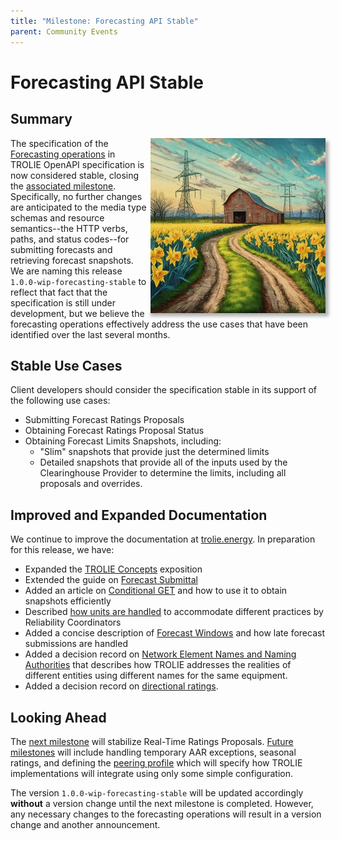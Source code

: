 ```yaml
---
title: "Milestone: Forecasting API Stable"
parent: Community Events
---
```


# Forecasting API Stable

## Summary

<img src="../images/TROLIE-springtime.jpg" style="float:right;padding-left:5px;box-shadow: 5px 5px 5px rgba(0, 0, 0, 0.3)" width="280" height="280"/>

The specification of the [Forecasting operations](/spec#tag/Forecasting) in
TROLIE OpenAPI specification is now considered stable, closing the [associated
milestone](https://github.com/trolie/spec/milestone/1). Specifically, no further
changes are anticipated to the media type schemas and resource semantics--the
HTTP verbs, paths, and status codes--for submitting forecasts and retrieving
forecast snapshots.  We are naming this release `1.0.0-wip-forecasting-stable` to
reflect that fact that the specification is still under development, but we
believe the forecasting operations effectively address the use cases that have
been identified over the last several months.

## Stable Use Cases

Client developers should consider the specification stable in its support of the following use cases:

* Submitting Forecast Ratings Proposals
* Obtaining Forecast Ratings Proposal Status
* Obtaining Forecast Limits Snapshots, including:
  - "Slim" snapshots that provide just the determined limits
  - Detailed snapshots that provide all of the inputs used by the Clearinghouse
    Provider to determine the limits, including all proposals and overrides.

## Improved and Expanded Documentation

We continue to improve the documentation at [trolie.energy](/). In preparation
for this release, we have:

* Expanded the [TROLIE Concepts](../concepts) exposition
* Extended the guide on [Forecast
  Submittal](/example-narratives/submitting-forecasts)
* Added an article on [Conditional GET](/articles/conditional-GET) and how to use
  it to obtain snapshots efficiently
* Described [how units are handled](/articles/how-units-are-handled) to
  accommodate different practices by Reliability Coordinators
* Added a concise description of [Forecast Windows](/articles/forecast-windows) and how
  late forecast submissions are handled
* Added a decision record on [Network Element Names and Naming
  Authorities](/decision-log/naming) that describes how TROLIE addresses the
  realities of different entities using different names for the same equipment.
* Added a decision record on [directional ratings](/decision-log/directional-ratings).

## Looking Ahead

The [next milestone](https://github.com/trolie/spec/milestone/2) will stabilize
Real-Time Ratings Proposals. [Future
milestones](https://github.com/trolie/spec/milestones) will include handling
temporary AAR exceptions, seasonal ratings, and defining the [peering
profile](https://github.com/trolie/spec/issues/65#issuecomment-1994413248) which
will specify how TROLIE implementations will integrate using only some
simple configuration.

The version `1.0.0-wip-forecasting-stable` will be updated accordingly **without**
a version change until the next milestone is completed. However, any necessary
changes to the forecasting operations will result in a version change and
another announcement.

